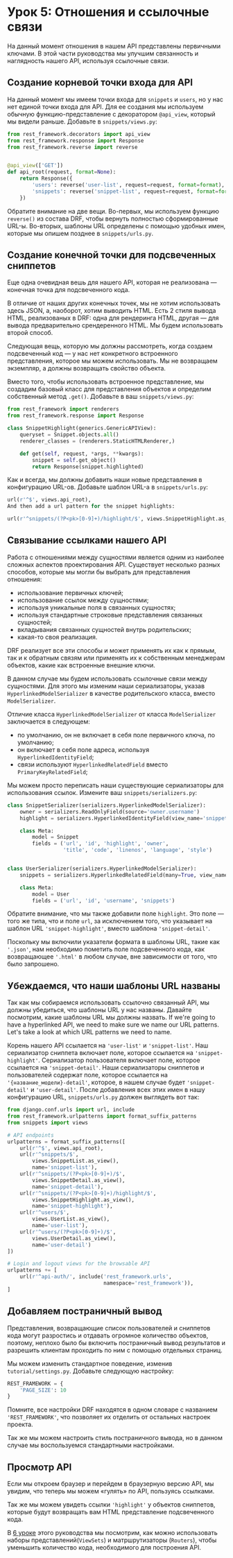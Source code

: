 # Урок 5: Отношения и ссылочные связи

На данный момент отношения в нашем API представлены первичными ключами. В этой части руководства мы улучшим связанность и наглядность нашего API, используя ссылочные связи.

## Создание корневой точки входа для API

На данный момент мы имеем точки входа для `snippets` и `users`, но у нас нет единой точки входа для API. Для ее создания мы используем обычную функцию-представление с декоратором `@api_view`, который мы видели раньше. Добавьте в `snippets/views.py`:

```py
from rest_framework.decorators import api_view
from rest_framework.response import Response
from rest_framework.reverse import reverse


@api_view(['GET'])
def api_root(request, format=None):
    return Response({
        'users': reverse('user-list', request=request, format=format),
        'snippets': reverse('snippet-list', request=request, format=format)
    })
```

Обратите внимание на две вещи. Во-первых, мы используем функцию `reverse()` из состава DRF, чтобы вернуть полностью сформированные URL-ы. Во-вторых, шаблоны URL определены с помощью удобных имен, которые мы опишем позднее в `snippets/urls.py`.

## Создание конечной точки для подсвеченных сниппетов

Еще одна очевидная вешь для нашего API, которая не реализована — конечная точка для подсвеченного кода.

В отличие от наших других конечных точек, мы не хотим использовать здесь JSON, а, наоборот, хотим выводить HTML. Есть 2 стиля вывода HTML, реализованых в DRF: одна для рендеринга HTML, другая — для вывода предварительно срендеренного HTML. Мы будем использовать второй способ.

Следующая вещь, которую мы должны рассмотреть, когда создаем подсвеченный код — у нас нет конкретного встроенного представления, которое мы можем использовать. Мы не возвращаем экземпляр, а должны возвращать свойство объекта.

Вместо того, чтобы использовать встроенное представление, мы создадим базовый класс для представления объектов и определим собственный метод `.get()`. Добавьте в ваш `snippets/views.py`:

```py
from rest_framework import renderers
from rest_framework.response import Response

class SnippetHighlight(generics.GenericAPIView):
    queryset = Snippet.objects.all()
    renderer_classes = (renderers.StaticHTMLRenderer,)

    def get(self, request, *args, **kwargs):
        snippet = self.get_object()
        return Response(snippet.highlighted)
```

Как и всегда, мы должны добавить наши новые представления в конфигурацию URL-ов. Добавьте шаблон URL-а в `snippets/urls.py`:

```py
url(r'^$', views.api_root),
And then add a url pattern for the snippet highlights:

url(r'^snippets/(?P<pk>[0-9]+)/highlight/$', views.SnippetHighlight.as_view()),
```

## Связывание ссылками нашего API

Работа с отношениями между сущностями является одним из наиболее сложных аспектов проектирования API. Существует несколько разных способов, которые мы могли бы выбрать для представления отношения:

- использование первичных ключей;
- использование ссылок между сущностями;
- используя уникальные поля в связанных сущностях;
- используя стандартные строковые представления связанных сущностей;
- вкладывания связанных сущностей внутрь родительских;
- какая-то своя реализация.

DRF реализует все эти способы и может применять их как к прямым, так и к обратным связям или применять их к собственным менеджерам объектов, какие как встроенные внешние ключи.

В данном случае мы будем использовать ссылочные связи между сущностями. Для этого мы изменим наши сериализаторы, указав `HyperlinkedModelSerializer` в качестве родительского класса, вместо `ModelSerializer`.

Отличие класса `HyperlinkedModelSerializer` от класса `ModelSerializer` заключается в следующем: 

- по умолчанию, он не включает в себя поле первичного ключа, по умолчанию;
- он включает в себя поле адреса, используя `HyperlinkedIdentityField`;
- связи используют `HyperlinkedRelatedField` вместо `PrimaryKeyRelatedField`;

Мы можем просто переписать наши существующие сериализаторы для использования ссылок. Измените ваш `snippets/serializers.py`:

```py
class SnippetSerializer(serializers.HyperlinkedModelSerializer):
    owner = serializers.ReadOnlyField(source='owner.username')
    highlight = serializers.HyperlinkedIdentityField(view_name='snippet-highlight', format='html')

    class Meta:
        model = Snippet
        fields = ('url', 'id', 'highlight', 'owner',
                  'title', 'code', 'linenos', 'language', 'style')


class UserSerializer(serializers.HyperlinkedModelSerializer):
    snippets = serializers.HyperlinkedRelatedField(many=True, view_name='snippet-detail', read_only=True)

    class Meta:
        model = User
        fields = ('url', 'id', 'username', 'snippets')
```

Обратите внимание, что мы также добавили поле `highlight`. Это поле — того же типа, что и поле `url`, за исключением того, что указывает на шаблон URL `'snippet-highlight'`, вместо шаблона `'snippet-detail'`.

Поскольку мы включили указатели формата в шаблоны URL, такие как `'.json'`, нам необходимо пометить поле подсвеченного кода, как возвращающее `'.html'` в любом случае, вне зависимости от того, что было запрошено.

## Убеждаемся, что наши шаблоны URL названы

Так как мы собираемся использовать ссылочно связанный API, мы должны убедиться, что шаблоны URL у нас названы. Давайте посмотрим, какие шаблоны URL мы должны назвать.
If we're going to have a hyperlinked API, we need to make sure we name our URL patterns. Let's take a look at which URL patterns we need to name.

Корень нашего API ссылается на `'user-list'` и `'snippet-list'`.
Наш сериализатор сниппета включает поле, которое ссылается на `'snippet-highlight'`.
Сериализатор пользователя включает поле, которое ссылается на `'snippet-detail'`.
Наши сериализаторы сниппетов и пользователей содержат поле, которое ссылается на `'{название_модели}-detail'`, которое, в нашем случае будет `'snippet-detail'` и `'user-detail'`.
После добавления всех этих имен в нашу конфигурацию URL, `snippets/urls.py` должен выглядеть вот так:

```py
from django.conf.urls import url, include
from rest_framework.urlpatterns import format_suffix_patterns
from snippets import views

# API endpoints
urlpatterns = format_suffix_patterns([
    url(r'^$', views.api_root),
    url(r'^snippets/$',
        views.SnippetList.as_view(),
        name='snippet-list'),
    url(r'^snippets/(?P<pk>[0-9]+)/$',
        views.SnippetDetail.as_view(),
        name='snippet-detail'),
    url(r'^snippets/(?P<pk>[0-9]+)/highlight/$',
        views.SnippetHighlight.as_view(),
        name='snippet-highlight'),
    url(r'^users/$',
        views.UserList.as_view(),
        name='user-list'),
    url(r'^users/(?P<pk>[0-9]+)/$',
        views.UserDetail.as_view(),
        name='user-detail')
])

# Login and logout views for the browsable API
urlpatterns += [
    url(r'^api-auth/', include('rest_framework.urls',
                               namespace='rest_framework')),
]
```

## Добавляем постраничный вывод

Представления, возвращающие список пользователей и сниппетов кода могут разростись и отдавать огромное количество объектов, поэтому, неплохо было бы включить постраничный вывод результатов и разрешить клиентам проходить по ним с помощью отдельных страниц.

Мы можем изменить стандартное поведение, изменив `tutorial/settings.py`. Добавьте следующую настройку:

```py
REST_FRAMEWORK = {
    'PAGE_SIZE': 10
}
```

Помните, все настройки DRF находятся в одном словаре с названием `'REST_FRAMEWORK'`, что позволяет их отделить от остальных настроек проекта.

Так же мы можем настроить стиль постраничного вывода, но в данном случае мы воспользуемся стандартными настройками.

## Просмотр API

Если мы откроем браузер и перейдем в браузерную версию API, мы увидим, что теперь мы можем «гулять» по API, пользуясь ссылками.

Так же мы можем увидеть ссылки `'highlight'` у объектов сниппетов, которые будут возвращать вам HTML представление подсвеченного кода.

В [6 уроке](viewsets-and-routers.md) этого руководства мы посмотрим, как можно использовать наборы представлений(`ViewSets`) и матршрутизаторы (`Routers`), чтобы уменьшить количество кода, необходимого для построения API. 
